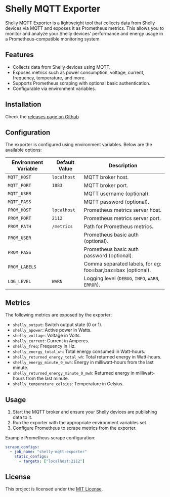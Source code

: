 # Shelly MQTT Exporter

Shelly MQTT Exporter is a lightweight tool that collects data from Shelly devices via MQTT and exposes it as Prometheus metrics. This allows you to monitor and analyze your Shelly devices' performance and energy usage in a Prometheus-compatible monitoring system.


## Features

- Collects data from Shelly devices using MQTT.
- Exposes metrics such as power consumption, voltage, current, frequency, temperature, and more.
- Supports Prometheus scraping with optional basic authentication.
- Configurable via environment variables.


## Installation

Check the [releases page on Github](https://github.com/lajosbencz/shelly-mqtt-exporter/releases)


## Configuration

The exporter is configured using environment variables. Below are the available options:

| Environment Variable      | Default Value   | Description                                      |
|---------------------------|-----------------|--------------------------------------------------|
| `MQTT_HOST`               | `localhost`     | MQTT broker host.                               |
| `MQTT_PORT`               | `1883`          | MQTT broker port.                               |
| `MQTT_USER`               |                 | MQTT username (optional).                       |
| `MQTT_PASS`               |                 | MQTT password (optional).                       |
| `PROM_HOST`               | `localhost`     | Prometheus metrics server host.                 |
| `PROM_PORT`               | `2112`          | Prometheus metrics server port.                 |
| `PROM_PATH`               | `/metrics`      | Path for Prometheus metrics.                    |
| `PROM_USER`               |                 | Prometheus basic auth (optional).               |
| `PROM_PASS`               |                 | Prometheus basic auth password (optional).      |
| `PROM_LABELS`             |                 | Comma separated labels, for eg: foo=bar,baz=bax (optional).  |
| `LOG_LEVEL`               | `WARN`          | Logging level (`DEBUG`, `INFO`, `WARN`, `ERROR`).|


## Metrics

The following metrics are exposed by the exporter:

- `shelly_output`: Switch output state (0 or 1).
- `shelly_apower`: Active power in Watts.
- `shelly_voltage`: Voltage in Volts.
- `shelly_current`: Current in Amperes.
- `shelly_freq`: Frequency in Hz.
- `shelly_energy_total_wh`: Total energy consumed in Watt-hours.
- `shelly_returned_energy_total_wh`: Total returned energy in Watt-hours.
- `shelly_energy_minute_0_mwh`: Energy in milliwatt-hours from the last minute.
- `shelly_returned_energy_minute_0_mwh`: Returned energy in milliwatt-hours from the last minute.
- `shelly_temperature_celsius`: Temperature in Celsius.


## Usage

1. Start the MQTT broker and ensure your Shelly devices are publishing data to it.
2. Run the exporter with the appropriate environment variables set.
3. Configure Prometheus to scrape metrics from the exporter.

Example Prometheus scrape configuration:
```yaml
scrape_configs:
  - job_name: "shelly-mqtt-exporter"
    static_configs:
      - targets: ["localhost:2112"]
```


## License

This project is licensed under the [MIT License](LICENSE).
